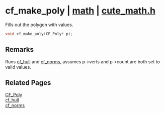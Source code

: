 # cf_make_poly | [math](https://github.com/RandyGaul/cute_framework/blob/master/docs/math_readme.md) | [cute_math.h](https://github.com/RandyGaul/cute_framework/blob/master/include/cute_math.h)

Fills out the polygon with values.

```cpp
void cf_make_poly(CF_Poly* p);
```

## Remarks

Runs [cf_hull](https://github.com/RandyGaul/cute_framework/blob/master/docs/math/cf_hull.md) and [cf_norms](https://github.com/RandyGaul/cute_framework/blob/master/docs/math/cf_norms.md), assumes p->verts and p->count are both set to valid values.

## Related Pages

[CF_Poly](https://github.com/RandyGaul/cute_framework/blob/master/docs/math/cf_poly.md)  
[cf_hull](https://github.com/RandyGaul/cute_framework/blob/master/docs/math/cf_hull.md)  
[cf_norms](https://github.com/RandyGaul/cute_framework/blob/master/docs/math/cf_norms.md)  

